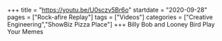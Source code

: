 +++
title = "https://youtu.be/U0sczv5Br6o"
startdate = "2020-09-28"
pages = ["Rock-afire Replay"]
tags = ["Videos"]
categories = ["Creative Engineering","ShowBiz Pizza Place"]
+++
Billy Bob and Looney Bird Play Your Memes

